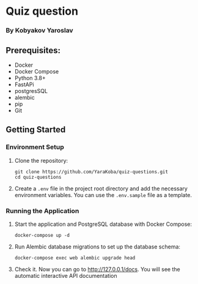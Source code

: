 # Quiz question
### By Kobyakov Yaroslav

## Prerequisites:
- Docker
- Docker Compose
- Python 3.8+
- FastAPi
- postgresSQL
- alembic
- pip
- Git

## Getting Started
### Environment Setup
1. Clone the repository:
    ```commandline
    git clone https://github.com/YaraKoba/quiz-questions.git
    cd quiz-questions
    ```
2. Create a `.env` file in the project root directory and add the necessary environment variables. You can use the `.env.sample` file as a template.

### Running the Application
1. Start the application and PostgreSQL database with Docker Compose:

    ```commandline
    docker-compose up -d
    ```
2. Run Alembic database migrations to set up the database schema:
    ```commandline
    docker-compose exec web alembic upgrade head
    ```
3. Check it. Now you can go to http://127.0.0.1/docs. You will see the automatic interactive API documentation

